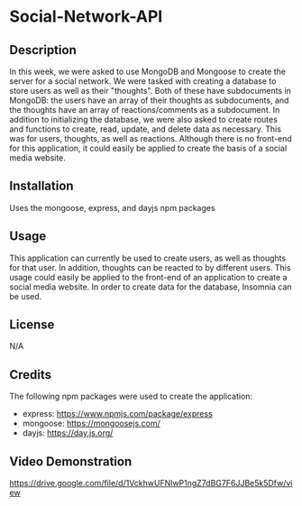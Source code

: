 # Social-Network-API

## Description

In this week, we were asked to use MongoDB and Mongoose to create the server for a social network. We were tasked with creating a database to store users as well as their "thoughts". Both of these have subdocuments in MongoDB: the users have an array of their thoughts as subdocuments, and the thoughts have an array of reactions/comments as a subdocument. In addition to initializing the database, we were also asked to create routes and functions to create, read, update, and delete data as necessary. This was for users, thoughts, as well as reactions. Although there is no front-end for this application, it could easily be applied to create the basis of a social media website.

## Installation

Uses the mongoose, express, and dayjs npm packages

## Usage

This application can currently be used to create users, as well as thoughts for that user. In addition, thoughts can be reacted to by different users. This usage could easily be applied to the front-end of an application to create a social media website. In order to create data for the database, Insomnia can be used.

## License

N/A

## Credits

The following npm packages were used to create the application:

* express: https://www.npmjs.com/package/express
* mongoose: https://mongoosejs.com/
* dayjs: https://day.js.org/

## Video Demonstration

https://drive.google.com/file/d/1VckhwUFNlwP1ngZ7dBG7F6JJBe5k5Dfw/view